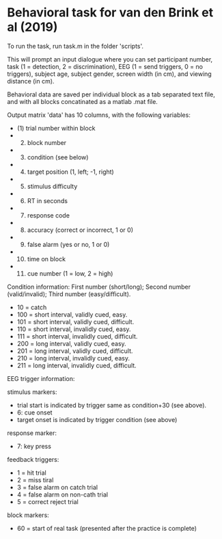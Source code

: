 # Behavioral task for van den Brink et al (2019)

To run the task, run task.m in the folder 'scripts'.

This will prompt an input dialogue where you can set participant number, task (1 = detection, 2 = discrimination), EEG (1 = send triggers, 0 = no triggers), subject age, subject gender, screen width (in cm), and viewing distance (in cm).

Behavioral data are saved per individual block as a tab separated text file, and with all blocks concatinated as a matlab .mat file. 

Output matrix 'data' has 10 columns, with the following variables:
- (1)  trial number within block
- 2)  block number
- 3)  condition (see below)
- 4)  target position (1, left; -1, right)
- 5)  stimulus difficulty
- 6)  RT in seconds
- 7)  response code
- 8)  accuracy (correct or incorrect, 1 or 0)
- 9)  false alarm (yes or no, 1 or 0)
- 10) time on block
- 11) cue number (1 = low, 2 = high)

Condition information: First number (short/long); Second number (valid/invalid); Third number (easy/difficult).

- 10 = catch 
- 100 = short interval, validly cued, easy.
- 101 = short interval, validly cued, difficult.
- 110 = short interval, invalidly cued, easy.
- 111 = short interval, invalidly cued, difficult.
- 200 = long interval, validly cued, easy.
- 201 = long interval, validly cued, difficult.
- 210 = long interval, invalidly cued, easy.
- 211 = long interval, invalidly cued, difficult.


EEG trigger information:

stimulus markers:
 - trial start is indicated by trigger same as condition+30 (see above).
 - 6: cue onset
 - target onset is indicated by trigger condition (see above)

response marker:
 - 7: key press

feedback triggers:
  - 1 = hit trial
  - 2 = miss tiral
  - 3 = false alarm on catch trial
  - 4 = false alarm on non-cath trial
  - 5 = correct reject trial

block markers:
- 60 = start of real task (presented after the practice is complete)